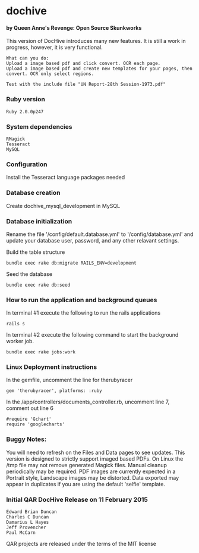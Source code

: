 # dochive 
#### by Queen Anne's Revenge: Open Source Skunkworks

This version of DocHive introduces many new features. It is still a work in progress, however, it is very functional. 

	What can you do:
	Upload a image based pdf and click convert. OCR each page.
	Upload a image based pdf and create new templates for your pages, then convert. OCR only select regions.
	
	Test with the include file "UN Report-28th Session-1973.pdf"

### Ruby version

	Ruby 2.0.0p247

### System dependencies

	RMagick
	Tesseract 
	MySQL

### Configuration

Install the Tesseract language packages needed 

### Database creation

Create dochive_mysql_development in MySQL

### Database initialization

Rename the file '/config/default.database.yml' to '/config/database.yml' and update your database user, password, and any other relavant settings.

Build the table structure

	bundle exec rake db:migrate RAILS_ENV=development

Seed the database

	bundle exec rake db:seed

### How to run the application and background queues

In terminal #1 execute the following to run the rails applications

	rails s 

In terminal #2 execute the following command to start the background worker job. 

	bundle exec rake jobs:work

### Linux Deployment instructions

In the gemfile, uncomment the line for therubyracer

	gem 'therubyracer', platforms: :ruby
	
In the /app/controllers/documents_controller.rb, 
uncomment line 7, comment out line 6

	#require 'Gchart'
  	require 'googlecharts' 

### Buggy Notes: 

You will need to refresh on the Files and Data pages to see updates.
This version is designed to strictly support imaged based PDFs. 
On Linux the /tmp file may not remove generated Magick files. Manual cleanup periodically may be required.
PDF images are currently expected in a Portrait style, Landscape images may be distorted.
Data exported may appear in duplicates if you are using the default 'selfie' template.

### Initial QAR DocHive Release on 11 February 2015

	Edward Brian Duncan
	Charles C Duncan
	Damarius L Hayes
	Jeff Provencher
	Paul McCarn

QAR projects are released under the terms of the MIT license
